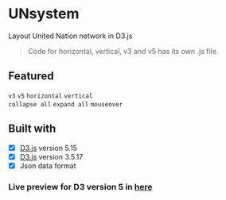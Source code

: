 # UNsystem
Layout United Nation network in D3.js

>Code for horizontal, vertical, v3 and v5 has its own .js file.  

Featured
----
`v3`    `v5`
`horizontal`    `vertical`  
`collapse all`    `expand all`
`mouseover`

Built with 
----
- [x] [D3.js](https://d3js.org) version 5.15
- [x] [D3.js](https://d3js.org) version 3.5.17
- [x] Json data format

### Live preview for D3 version 5 in [here](https://jyang123-bit.github.io/UNsystem)
